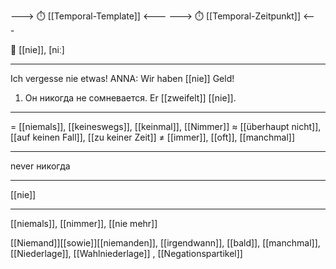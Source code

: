 ---> ⏱️ [[Temporal-Template]] <---
---> ⏱️ [[Temporal-Zeitpunkt]] <---

🙅 [[nie]], [niː]

---
Ich vergesse nie etwas!
ANNA: Wir haben [[nie]] Geld!  

1. Он никогда не сомневается. Er [[zweifelt]] [[nie]]. 

---
= [[niemals]], [[keineswegs]], [[keinmal]], [[Nimmer]]
≈ [[überhaupt nicht]], [[auf keinen Fall]], [[zu keiner Zeit]]
≠ [[immer]], [[oft]], [[manchmal]]

---
never
никогда

---
[[nie]]

---
[[niemals]], [[nimmer]], [[nie mehr]]

[[Niemand]][[sowie]][[niemanden]], [[irgendwann]], [[bald]], [[manchmal]], [[Niederlage]], [[Wahlniederlage]]
, [[Negationspartikel]]